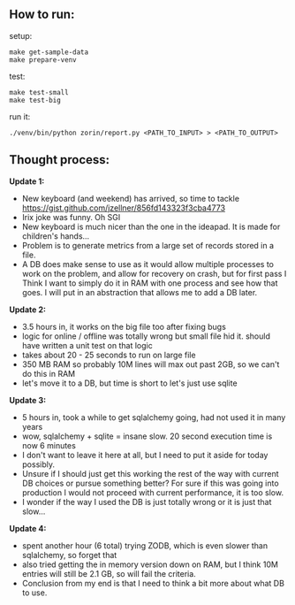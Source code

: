 How to run:
-----------

setup:

```
make get-sample-data
make prepare-venv
```

test:

```
make test-small
make test-big
```

run it:

```
./venv/bin/python zorin/report.py <PATH_TO_INPUT> > <PATH_TO_OUTPUT>
```

Thought process:
----------------

**Update 1:**

- New keyboard (and weekend) has arrived, so time to tackle https://gist.github.com/jzellner/856fd143323f3cba4773
- Irix joke was funny.  Oh SGI
- New keyboard is much nicer than the one in the ideapad.  It is made for children's hands...
- Problem is to generate metrics from a large set of records stored in a file.  
- A DB does make sense to use as it would allow multiple processes to work on the problem, and allow for recovery on crash, but for first pass I Think I want to simply do it in RAM with one process and see how that goes.  I will put in an abstraction that allows me to add a DB later.

**Update 2:**

 - 3.5 hours in, it works on the big file too after fixing bugs
 - logic for online / offline was totally wrong but small file hid it.  should have written a unit test on that logic
 - takes about 20 - 25 seconds to run on large file
 - 350 MB RAM so probably 10M lines will max out past 2GB, so we can't do this in RAM
 - let's move it to a DB, but time is short to let's just use sqlite

**Update 3:**

 - 5 hours in, took a while to get sqlalchemy going, had not used it in many years
 - wow, sqlalchemy + sqlite = insane slow.  20 second execution time is now 6 minutes
 - I don't want to leave it here at all, but I need to put it aside for today possibly.
 - Unsure if I should just get this working the rest of the way with current DB choices or pursue something better?  For sure if this was going into production I would not proceed with current performance, it is too slow.  
 - I wonder if the way I used the DB is just totally wrong or it is just that slow...

**Update 4:**
 
 - spent another hour (6 total) trying ZODB, which is even slower than sqlalchemy, so forget that
 - also tried getting the in memory version down on RAM, but I think 10M entries will still be 2.1 GB, so will fail the criteria.
 - Conclusion from my end is that I need to think a bit more about what DB to use.
